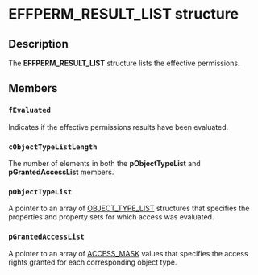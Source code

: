 # EFFPERM_RESULT_LIST structure

## Description

The **EFFPERM_RESULT_LIST** structure lists the effective permissions.

## Members

### `fEvaluated`

Indicates if the effective permissions results have been evaluated.

### `cObjectTypeListLength`

The number of elements in both the **pObjectTypeList** and **pGrantedAccessList** members.

### `pObjectTypeList`

A pointer to an array of [OBJECT_TYPE_LIST](https://learn.microsoft.com/windows/desktop/api/winnt/ns-winnt-object_type_list) structures that specifies the properties and property sets for which access was evaluated.

### `pGrantedAccessList`

A pointer to an array of [ACCESS_MASK](https://learn.microsoft.com/windows/desktop/SecAuthZ/access-mask) values that specifies the access rights granted for each corresponding object type.